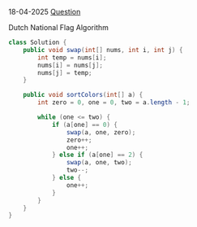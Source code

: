 18-04-2025
[Question](https://leetcode.com/problems/sort-colors/)


Dutch National Flag Algorithm 
```java
class Solution {
    public void swap(int[] nums, int i, int j) {
        int temp = nums[i];
        nums[i] = nums[j];
        nums[j] = temp;
    }

    public void sortColors(int[] a) {
        int zero = 0, one = 0, two = a.length - 1;

        while (one <= two) {
            if (a[one] == 0) {
                swap(a, one, zero);
                zero++;
                one++;
            } else if (a[one] == 2) {
                swap(a, one, two);
                two--;
            } else {
                one++;
            }
        }
    }
}
```
